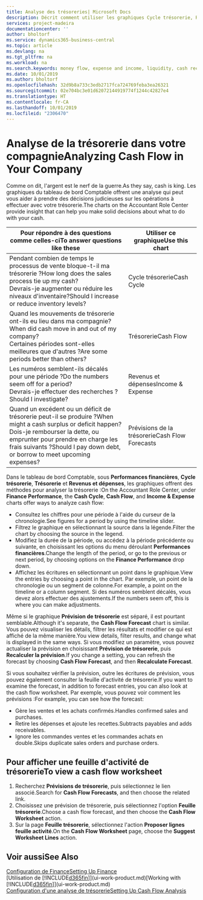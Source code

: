 ```yaml
---
title: Analyse des trésoreries| Microsoft Docs
description: Décrit comment utiliser les graphiques Cycle trésorerie, Revenus et dépenses, Trésorerie et Prévision de trésorerie pour analyser les flux de trésorerie passés et futurs, entrants et sortants de votre société.
services: project-madeira
documentationcenter: ''
author: bholtorf
ms.service: dynamics365-business-central
ms.topic: article
ms.devlang: na
ms.tgt_pltfrm: na
ms.workload: na
ms.search.keywords: money flow, expense and income, liquidity, cash receipts minus cash payments, Cartera
ms.date: 10/01/2019
ms.author: bholtorf
ms.openlocfilehash: 32d9b8a733c3edb2717fca724769feba3ea26321
ms.sourcegitcommit: 02e704bc3e01d62072144919774f1244c42827e4
ms.translationtype: HT
ms.contentlocale: fr-CA
ms.lasthandoff: 10/01/2019
ms.locfileid: "2306470"
---
```

# <a name="analyzing-cash-flow-in-your-company"></a><span data-ttu-id="cd9af-103">Analyse de la trésorerie dans votre compagnie</span><span class="sxs-lookup"><span data-stu-id="cd9af-103">Analyzing Cash Flow in Your Company</span></span>
<span data-ttu-id="cd9af-104">Comme on dit, l'argent est le nerf de la guerre.</span><span class="sxs-lookup"><span data-stu-id="cd9af-104">As they say, cash is king.</span></span> <span data-ttu-id="cd9af-105">Les graphiques du tableau de bord Comptable offrent une analyse qui peut vous aider à prendre des décisions judicieuses sur les opérations à effectuer avec votre trésorerie.</span><span class="sxs-lookup"><span data-stu-id="cd9af-105">The charts on the Accountant Role Center provide insight that can help you make solid decisions about what to do with your cash.</span></span>  

| <span data-ttu-id="cd9af-106">Pour répondre à des questions comme celles-ci</span><span class="sxs-lookup"><span data-stu-id="cd9af-106">To answer questions like these</span></span> | <span data-ttu-id="cd9af-107">Utiliser ce graphique</span><span class="sxs-lookup"><span data-stu-id="cd9af-107">Use this chart</span></span> |
| --- | --- |
| <span data-ttu-id="cd9af-108">Pendant combien de temps le processus de vente bloque-t-il ma trésorerie ?</span><span class="sxs-lookup"><span data-stu-id="cd9af-108">How long does the sales process tie up my cash?</span></span></br> <span data-ttu-id="cd9af-109">Devrais-je augmenter ou réduire les niveaux d'inventaire?</span><span class="sxs-lookup"><span data-stu-id="cd9af-109">Should I increase or reduce inventory levels?</span></span> |<span data-ttu-id="cd9af-110">Cycle trésorerie</span><span class="sxs-lookup"><span data-stu-id="cd9af-110">Cash Cycle</span></span> |
| <span data-ttu-id="cd9af-111">Quand les mouvements de trésorerie ont-ils eu lieu dans ma compagnie?</span><span class="sxs-lookup"><span data-stu-id="cd9af-111">When did cash move in and out of my company?</span></span></br> <span data-ttu-id="cd9af-112">Certaines périodes sont-elles meilleures que d'autres ?</span><span class="sxs-lookup"><span data-stu-id="cd9af-112">Are some periods better than others?</span></span> |<span data-ttu-id="cd9af-113">Trésorerie</span><span class="sxs-lookup"><span data-stu-id="cd9af-113">Cash Flow</span></span> |
| <span data-ttu-id="cd9af-114">Les numéros semblent-ils décalés pour une période ?</span><span class="sxs-lookup"><span data-stu-id="cd9af-114">Do the numbers seem off for a period?</span></span></br> <span data-ttu-id="cd9af-115">Devrais-je effectuer des recherches ?</span><span class="sxs-lookup"><span data-stu-id="cd9af-115">Should I investigate?</span></span> |<span data-ttu-id="cd9af-116">Revenus et dépenses</span><span class="sxs-lookup"><span data-stu-id="cd9af-116">Income & Expense</span></span> |
| <span data-ttu-id="cd9af-117">Quand un excédent ou un déficit de trésorerie peut-il se produire ?</span><span class="sxs-lookup"><span data-stu-id="cd9af-117">When might a cash surplus or deficit happen?</span></span></br> <span data-ttu-id="cd9af-118">Dois-je rembourser la dette, ou emprunter pour prendre en charge les frais suivants ?</span><span class="sxs-lookup"><span data-stu-id="cd9af-118">Should I pay down debt, or borrow to meet upcoming expenses?</span></span> |<span data-ttu-id="cd9af-119">Prévisions de la trésorerie</span><span class="sxs-lookup"><span data-stu-id="cd9af-119">Cash Flow Forecasts</span></span> |

<span data-ttu-id="cd9af-120">Dans le tableau de bord Comptable, sous **Performances financières**, **Cycle trésorerie**, **Trésorerie** et **Revenus et dépenses**, les graphiques offrent des méthodes pour analyser la trésorerie :</span><span class="sxs-lookup"><span data-stu-id="cd9af-120">On the Accountant Role Center, under **Finance Performance**, the **Cash Cycle**, **Cash Flow**, and **Income & Expense** charts offer ways to analyze cash flow:</span></span>  

* <span data-ttu-id="cd9af-121">Consultez les chiffres pour une période à l'aide du curseur de la chronologie.</span><span class="sxs-lookup"><span data-stu-id="cd9af-121">See figures for a period by using the timeline slider.</span></span>  
* <span data-ttu-id="cd9af-122">Filtrez le graphique en sélectionnant la source dans la légende.</span><span class="sxs-lookup"><span data-stu-id="cd9af-122">Filter the chart by choosing the source in the legend.</span></span>  
* <span data-ttu-id="cd9af-123">Modifiez la durée de la période, ou accédez à la période précédente ou suivante, en choisissant les options du menu déroulant **Performances financières**.</span><span class="sxs-lookup"><span data-stu-id="cd9af-123">Change the length of the period, or go to the previous or next period, by choosing options on the **Finance Performance** drop down.</span></span>  
* <span data-ttu-id="cd9af-124">Affichez les écritures en sélectionnant un point dans le graphique.</span><span class="sxs-lookup"><span data-stu-id="cd9af-124">View the entries by choosing a point in the chart.</span></span> <span data-ttu-id="cd9af-125">Par exemple, un point de la chronologie ou un segment de colonne.</span><span class="sxs-lookup"><span data-stu-id="cd9af-125">For example, a point on the timeline or a column segment.</span></span> <span data-ttu-id="cd9af-126">Si des numéros semblent décalés, vous devez alors effectuer des ajustements.</span><span class="sxs-lookup"><span data-stu-id="cd9af-126">If the numbers seem off, this is where you can make adjustments.</span></span>  

<span data-ttu-id="cd9af-127">Même si le graphique **Prévision de trésorerie** est séparé, il est pourtant semblable.</span><span class="sxs-lookup"><span data-stu-id="cd9af-127">Although it's separate, the **Cash Flow Forecast** chart is similar.</span></span> <span data-ttu-id="cd9af-128">Vous pouvez visualiser les détails, filtrer les résultats et modifier ce qui est affiché de la même manière.</span><span class="sxs-lookup"><span data-stu-id="cd9af-128">You view details, filter results, and change what is displayed in the same ways.</span></span> <span data-ttu-id="cd9af-129">Si vous modifiez un paramètre, vous pouvez actualiser la prévision en choisissant **Prévision de trésorerie**, puis **Recalculer la prévision**.</span><span class="sxs-lookup"><span data-stu-id="cd9af-129">If you change a setting, you can refresh the forecast by choosing **Cash Flow Forecast**, and then **Recalculate Forecast**.</span></span>

<span data-ttu-id="cd9af-130">Si vous souhaitez vérifier la prévision, outre les écritures de prévision, vous pouvez également consulter la feuille d'activité de trésorerie.</span><span class="sxs-lookup"><span data-stu-id="cd9af-130">If you want to examine the forecast, in addition to forecast entries, you can also look at the cash flow worksheet.</span></span> <span data-ttu-id="cd9af-131">Par exemple, vous pouvez voir comment les prévisions :</span><span class="sxs-lookup"><span data-stu-id="cd9af-131">For example, you can see how the forecast:</span></span>

* <span data-ttu-id="cd9af-132">Gère les ventes et les achats confirmés.</span><span class="sxs-lookup"><span data-stu-id="cd9af-132">Handles confirmed sales and purchases.</span></span>  
* <span data-ttu-id="cd9af-133">Retire les dépenses et ajoute les recettes.</span><span class="sxs-lookup"><span data-stu-id="cd9af-133">Subtracts payables and adds receivables.</span></span>  
* <span data-ttu-id="cd9af-134">Ignore les commandes ventes et les commandes achats en double.</span><span class="sxs-lookup"><span data-stu-id="cd9af-134">Skips duplicate sales orders and purchase orders.</span></span>  

## <a name="to-view-a-cash-flow-worksheet"></a><span data-ttu-id="cd9af-135">Pour afficher une feuille d'activité de trésorerie</span><span class="sxs-lookup"><span data-stu-id="cd9af-135">To view a cash flow worksheet</span></span>
1. <span data-ttu-id="cd9af-136">Recherchez **Prévisions de trésorerie**, puis sélectionnez le lien associé.</span><span class="sxs-lookup"><span data-stu-id="cd9af-136">Search for **Cash Flow Forecasts**, and then choose the related link.</span></span>  
2. <span data-ttu-id="cd9af-137">Choisissez une prévision de trésorerie, puis sélectionnez l'option **Feuille trésorerie**.</span><span class="sxs-lookup"><span data-stu-id="cd9af-137">Choose a cash flow forecast, and then choose the **Cash Flow Worksheet** action.</span></span>  
3. <span data-ttu-id="cd9af-138">Sur la page **Feuille trésorerie**, sélectionnez l'action **Proposer lignes feuille activité**.</span><span class="sxs-lookup"><span data-stu-id="cd9af-138">On the **Cash Flow Worksheet** page, choose the **Suggest Worksheet Lines** action.</span></span>  

## <a name="see-also"></a><span data-ttu-id="cd9af-139">Voir aussi</span><span class="sxs-lookup"><span data-stu-id="cd9af-139">See Also</span></span>
[<span data-ttu-id="cd9af-140">Configuration de Finance</span><span class="sxs-lookup"><span data-stu-id="cd9af-140">Setting Up Finance</span></span>](finance-setup-finance.md)  
<span data-ttu-id="cd9af-141">[Utilisation de [!INCLUDE[d365fin](includes/d365fin_md.md)]](ui-work-product.md)</span><span class="sxs-lookup"><span data-stu-id="cd9af-141">[Working with [!INCLUDE[d365fin](includes/d365fin_md.md)]](ui-work-product.md)</span></span>  
[<span data-ttu-id="cd9af-142">Configuration d'une analyse de trésorerie</span><span class="sxs-lookup"><span data-stu-id="cd9af-142">Setting Up Cash Flow Analysis</span></span>](finance-setup-cash-flow-analyses.md)  
